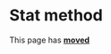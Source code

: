 # Stat method

This page has [**moved**](https://lib-docs.delphidabbler.com/Streams/3/API/TPJHandleIStreamWrapper-Stat)
